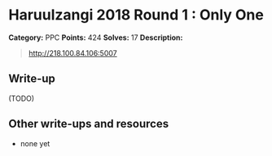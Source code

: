 # Haruulzangi 2018 Round 1 : Only One

**Category:** PPC
**Points:** 424
**Solves:** 17
**Description:**

>http://218.100.84.106:5007

## Write-up

(TODO)

## Other write-ups and resources

* none yet

